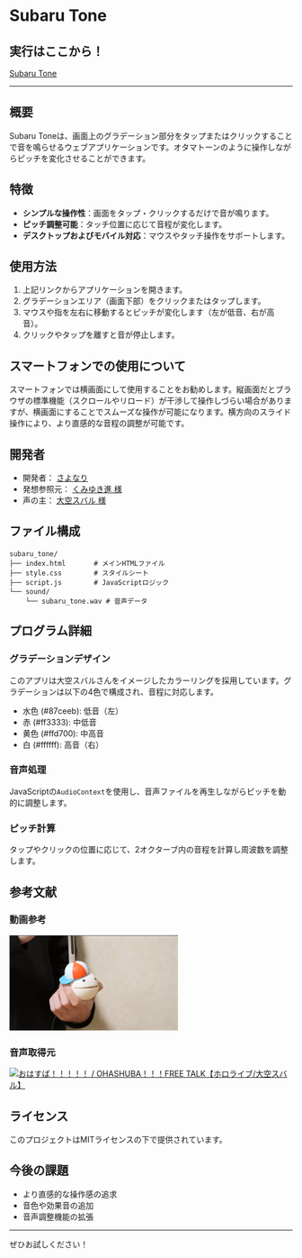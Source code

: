 # Subaru Tone

## 実行はここから！

[Subaru Tone](https://sayonari.github.io/subaru_tone/)

---

## 概要

Subaru Toneは、画面上のグラデーション部分をタップまたはクリックすることで音を鳴らせるウェブアプリケーションです。オタマトーンのように操作しながらピッチを変化させることができます。

## 特徴

- **シンプルな操作性**：画面をタップ・クリックするだけで音が鳴ります。
- **ピッチ調整可能**：タッチ位置に応じて音程が変化します。
- **デスクトップおよびモバイル対応**：マウスやタッチ操作をサポートします。

## 使用方法

1. 上記リンクからアプリケーションを開きます。
2. グラデーションエリア（画面下部）をクリックまたはタップします。
3. マウスや指を左右に移動するとピッチが変化します（左が低音、右が高音）。
4. クリックやタップを離すと音が停止します。

## スマートフォンでの使用について

スマートフォンでは横画面にして使用することをお勧めします。縦画面だとブラウザの標準機能（スクロールやリロード）が干渉して操作しづらい場合がありますが、横画面にすることでスムーズな操作が可能になります。横方向のスライド操作により、より直感的な音程の調整が可能です。

## 開発者

- 開発者： [さよなり](https://x.com/sayonari)
- 発想参照元： [くみゆき進 様](https://x.com/kumiyuki_P)
- 声の主： [大空スバル 様](https://x.com/oozorasubaru)

## ファイル構成

```
subaru_tone/
├── index.html       # メインHTMLファイル
├── style.css        # スタイルシート
├── script.js        # JavaScriptロジック
└── sound/
    └── subaru_tone.wav # 音声データ
```

## プログラム詳細

### グラデーションデザイン

このアプリは大空スバルさんをイメージしたカラーリングを採用しています。グラデーションは以下の4色で構成され、音程に対応します。

- 水色 (#87ceeb): 低音（左）
- 赤 (#ff3333): 中低音
- 黄色 (#ffd700): 中高音
- 白 (#ffffff): 高音（右）

### 音声処理

JavaScriptの`AudioContext`を使用し、音声ファイルを再生しながらピッチを動的に調整します。

### ピッチ計算

タップやクリックの位置に応じて、2オクターブ内の音程を計算し周波数を調整します。

## 参考文献

### 動画参考
<a href="https://www.youtube.com/watch?v=1eFY9CDFBkw" target="_blank">
  <img src="./img/kumiyuki_youtube.png" alt="スバルトーン：くみゆき進" width="300">
</a>

### 音声取得元
<a href="https://www.youtube.com/live/3LA6t9YHsKw?t=1380" target="_blank">
  <img src="./img/subaru_youtube.png" alt="おはすば！！！！！ / OHASHUBA！！！FREE TALK【ホロライブ/大空スバル】" width="300">
</a>

## ライセンス

このプロジェクトはMITライセンスの下で提供されています。

## 今後の課題

- より直感的な操作感の追求
- 音色や効果音の追加
- 音声調整機能の拡張

---

ぜひお試しください！
